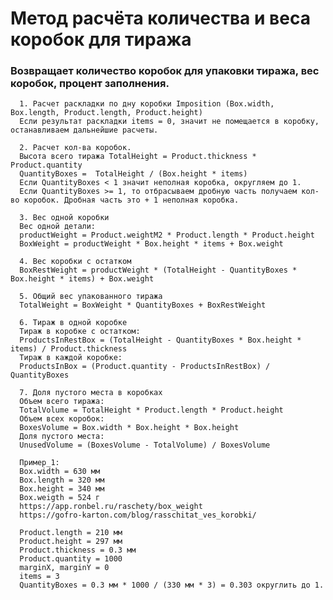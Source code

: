 # Метод расчёта количества и веса коробок для тиража
 
### Возвращает количество коробок для упаковки тиража, вес коробок, процент заполнения.

      1. Расчет раскладки по дну коробки Imposition (Box.width, Box.length, Product.length, Product.height)
      Если результат раскладки items = 0, значит не помещается в коробку, останавливаем дальнейшие расчеты.

      2. Расчет кол-ва коробок.
      Высота всего тиража TotalHeight = Product.thickness * Product.quantity
      QuantityBoxes =  TotalHeight / (Box.height * items)
      Если QuantityBoxes < 1 значит неполная коробка, округляем до 1.
      Если QuantityBoxes >= 1, то отбрасываем дробную часть получаем кол-во коробок. Дробная часть это + 1 неполная коробка.

      3. Вес одной коробки
      Вес одной детали:
      productWeight = Product.weightM2 * Product.length * Product.height
      BoxWeight = productWeight * Box.height * items + Box.weight

      4. Вес коробки с остатком
      BoxRestWeight = productWeight * (TotalHeight - QuantityBoxes * Box.height * items) + Box.weight

      5. Общий вес упакованного тиража
      TotalWeight = BoxWeight * QuantityBoxes + BoxRestWeight

      6. Тираж в одной коробке
      Тираж в коробке с остатком:
      ProductsInRestBox = (TotalHeight - QuantityBoxes * Box.height * items) / Product.thickness
      Тираж в каждой коробке:
      ProductsInBox = (Product.quantity - ProductsInRestBox) / QuantityBoxes

      7. Доля пустого места в коробках
      Объем всего тиража:
      TotalVolume = TotalHeight * Product.length * Product.height
      Объем всех коробок:
      BoxesVolume = Box.width * Box.height * Box.height
      Доля пустого места:
      UnusedVolume = (BoxesVolume - TotalVolume) / BoxesVolume

      Пример_1:
      Box.width = 630 мм
      Box.length = 320 мм
      Box.height = 340 мм
      Box.weigth = 524 г
      https://app.ronbel.ru/raschety/box_weight
      https://gofro-karton.com/blog/rasschitat_ves_korobki/

      Product.length = 210 мм
      Product.height = 297 мм
      Product.thickness = 0.3 мм
      Product.quantity = 1000
      marginX, marginY = 0
      items = 3
      QuantityBoxes = 0.3 мм * 1000 / (330 мм * 3) = 0.303 округлить до 1.